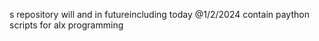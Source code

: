 s repository will and in futureincluding today @1/2/2024 contain paython scripts for alx programming
